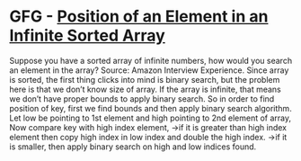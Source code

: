 # GFG - [Position of an Element in an Infinite Sorted Array](https://www.geeksforgeeks.org/find-position-element-sorted-array-infinite-numbers/)

Suppose you have a sorted array of infinite numbers, how would you search an element in the array?
Source: Amazon Interview Experience. 
Since array is sorted, the first thing clicks into mind is binary search, but the problem here is that we don’t know size of array. 
If the array is infinite, that means we don’t have proper bounds to apply binary search. So in order to find position of key, first we find bounds and then apply binary search algorithm.
Let low be pointing to 1st element and high pointing to 2nd element of array, Now compare key with high index element, 
->if it is greater than high index element then copy high index in low index and double the high index. 
->if it is smaller, then apply binary search on high and low indices found.